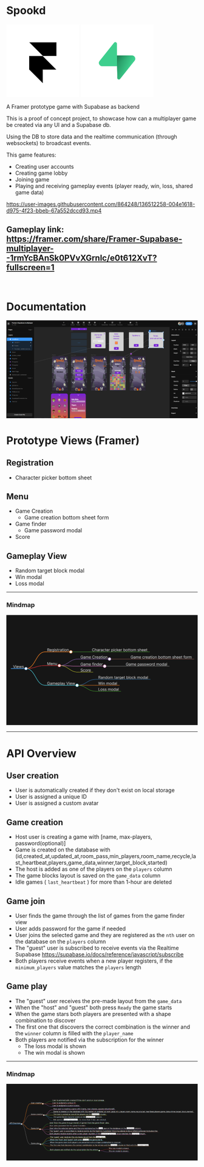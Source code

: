 # Spookd 
![Framer icon](framer_icon.png) ![Supabase icon](supabase_icon.png)

A Framer prototype game with Supabase as backend

This is a proof of concept project, to showcase how can a multiplayer game be created via any UI and a Supabase db.

Using the DB to store data and the realtime communication (through websockets) to broadcast events.
 
This game features:

- Creating user accounts
- Creating game lobby
- Joining game
- Playing and receiving gameplay events (player ready, win, loss, shared game data)



https://user-images.githubusercontent.com/864248/136512258-004e1618-d975-4f23-bbeb-67a552dccd93.mp4



## Gameplay link: https://framer.com/share/Framer-Supabase-multiplayer--1rmYcBAnSk0PVvXGrnlc/e0t612XvT?fullscreen=1
<br>


# Documentation

![Framer view](framer.png)


# Prototype Views (Framer)

## Registration

- Character picker bottom sheet

## Menu

- Game Creation
  - Game creation bottom sheet form
- Game finder
  - Game password modal
- Score

## Gameplay View

- Random target block modal
- Win modal
- Loss modal

---
### Mindmap
![Views](views.png)

---

# API Overview

## User creation

- User is automatically created if they don't exist on local storage
- User is assigned a unique ID
- User is assigned a custom avatar

## Game creation

- Host user is creating a game with [name, max-players, password(optional)]
- Game is created on the database with (id,created_at,updated_at,room_pass,min_players,room_name,recycle,last_heartbeat,players,game_data,winner,target_block,started)
- The host is added as one of the players on the `players` column
- The game blocks layout is saved on the `game_data` column
- Idle games ( `last_heartbeat` ) for more than 1-hour are deleted

## Game join

- User finds the game through the list of games from the game finder view
- User adds password for the game if needed
- User joins the selected game and they are registered as the `nth` user on the database on the `players` column
- The "guest" user is subscribed to receive events via the Realtime Supabase https://supabase.io/docs/reference/javascript/subscribe
- Both players receive events when a new player registers, if the `minimum_players` value matches the `players` length

## Game play

- The "guest" user receives the pre-made layout from the `game_data`
- When the "host" and "guest" both press `Ready` the game starts
- When the game stars both players are presented with a shape combination to discover
- The first one that discovers the correct combination is the winner and the `winner` column is filled with the `player_name`
- Both players are notified via the subscription for the winner
  - The loss modal is shown
  - The win modal is shown
  
---
### Mindmap

![Supabase](api.png)
